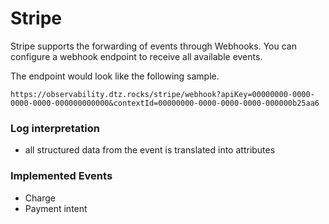 # Stripe

Stripe supports the forwarding of events through Webhooks. You can configure a webhook endpoint to receive all available events.

The endpoint would look like the following sample.

```
https://observability.dtz.rocks/stripe/webhook?apiKey=00000000-0000-0000-0000-000000000000&contextId=00000000-0000-0000-0000-000000b25aa6
```

### Log interpretation

* all structured data from the event is translated into attributes

### Implemented Events

* Charge
* Payment intent
